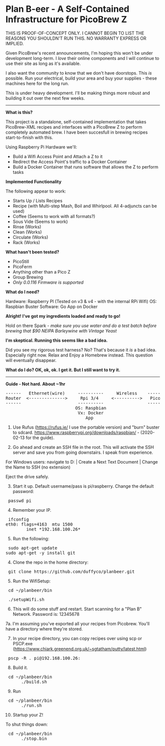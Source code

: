 # Plan B-eer - A Self-Contained Infrastructure for PicoBrew Z

THIS IS PROOF-OF-CONCEPT ONLY.  I CANNOT BEGIN TO LIST THE REASONS YOU SHOULDN'T RUN THIS.  NO WARRANTY EXPRESS OR IMPLIED.

Given PicoBrew's recent announcements, I'm hoping this won't be under development long-term.   I *love* their online components and I will continue to use their site as long as it's available.  

I also want the community to know that we don't have doorstops.  This *is* possible.  Run your electrical, build your area and buy your supplies - these machines here for the long run.

This is under heavy development.  I'll be making things more robust and building it out over the next few weeks.

----------------------------------------------------------------------------------------------------------------------------------------
<b> What is this? </b>

This project is a standalone, self-contained implementation that takes PicoBrew-XML recipes and interfaces with a PicoBrew Z to perform completely automated brew.   I have been succesfull in brewing recipes start-to-finish with this.

Using Raspberry Pi Hardware we'll:
- Build a Wifi Access Point and Attach a Z to it
- Redirect the Access Point's traffic to a Docker Container
- Build a Docker Container that runs software that allows the Z to perform tasks

<b> Implemented Functionality </b>

The following appear to work:
- Starts Up / Lists Recipes
- Recipe (with Multi-step Mash, Boil and Whirlpool.  All 4-adjuncts can be used)
- Coffee (Seems to work with all formats?)
- Sous Vide (Seems to work)
- Rinse (Works)
- Clean (Works)
- Circulate (Works)
- Rack (Works)

<b> What hasn't been tested?  </b>
- PicoStill
- PicoFerm
- Anything other than a Pico Z
- Group Brewing
- *Only 0.0.116 Firmware is supported*

<b> What do I need? </b>

Hardware: Raspberry PI (Tested on v3 & v4 - with the internal RPi Wifi)
OS: Raspbian Buster
Software: Go App on Docker 

<b> Alright!  I've got my ingredients loaded and ready to go! </b>

Hold on there Spark - *make sure you use water and do a test batch before brewing that $90 NEIPA Barleywine with Vintage Yeast*

<b> I'm skeptical.  Running this seems like a bad idea.</b>

Did you see my rigorous test harness?  No?  That's because it *is* a bad idea.  Especially right now.  Relax and Enjoy a Homebrew instead.   This question will eventually disappear.

<b> What do I do?  OK, ok, ok.  I get it.  But I still want to try it.  </b>

----------------------------------------------------------------------------------------------------------------------------------------

<b> Guide - Not hard.  About ~1hr </b>

<pre>
------   Ethernet(wire)     ----------     Wireless    -------------
Router  <-------------->     Rpi 3/4     <---------->   PicoBrew Z
------                      ----------                 -------------
                           OS: Raspbian
                            Vx: Docker
                               App
</pre>

1. Use Rufus (https://rufus.ie/ I use the portable version) and "burn" buster to sdcard. 
https://www.raspberrypi.org/downloads/raspbian/ - (2020-02-13 for the guide).

2. Go ahead and create an SSH file in the root.  This will activate the SSH server and save you from going downstairs.  I speak from experience.

For Windows users: navigate to D: | Create a Next Text Document | Change the Name to SSH  (no extension)

Eject the drive safely.

3. Start it up. Default username/pass is pi/raspberry.  Change the default password:
<pre> passwd pi </pre>

4. Remember your IP.
<pre> ifconfig 
eth0: flags=4163<UP,BROADCAST,RUNNING,MULTICAST>  mtu 1500
        inet *192.168.100.26* 
</pre>

5. Run the following:
<pre> sudo apt-get update
sudo apt-get -y install git </pre>

4. Clone the repo in the home directory:
<pre> git clone https://github.com/duffyco/planbeer.git </pre>

5. Run the WifiSetup:
<pre> cd ~/planbeer/bin </pre>
<pre> ./setupWifi.sh </pre>

6. This will do some stuff and restart.   Start scanning for a "Plan B" Network.  Password is: 12345678

7a.  I'm assuming you've exported all your recipes from Picobrew.  You'll have a directory where they're stored. 

7. In your recipe directory, you can copy recipes over using scp or PSCP.exe (https://www.chiark.greenend.org.uk/~sgtatham/putty/latest.html)
<pre> pscp -R . pi@192.168.100.26: </pre>

8. Build it.
<pre> cd ~/planbeer/bin
      ./build.sh </pre>

9. Run
<pre> cd ~/planbeer/bin
      ./run.sh </pre>

10.  Startup your Z!

To shut things down:
<pre> cd ~/planbeer/bin
      ./stop.bin </pre>
  




